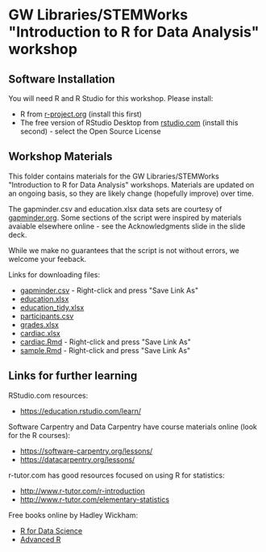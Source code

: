 # GW Libraries/STEMWorks "Introduction to R for Data Analysis" workshop 

## Software Installation

You will need R and R Studio for this workshop.  Please install:

- R from [r-project.org](https://r-project.org) (install this first)
- The free version of RStudio Desktop from [rstudio.com](https://www.rstudio.com/products/rstudio/download/)  (install this second) - select the Open Source License

## Workshop Materials

This folder contains materials for the GW Libraries/STEMWorks "Introduction to R for Data Analysis" workshops.  Materials are updated on an ongoing basis, so they are likely change (hopefully improve) over time.

The gapminder.csv and education.xlsx data sets are courtesy of [gapminder.org](gapminder.org).  Some sections of the script were inspired by materials avaiable elsewhere online - see the Acknowledgments slide in the slide deck. 

While we make no guarantees that the script is not without errors, we welcome your feeback.

Links for downloading files:

- [gapminder.csv](https://raw.githubusercontent.com/gwu-libraries/gwlibraries-workshops/master/r-for-data-analysis/data/gapminder.csv) - Right-click and press "Save Link As"
- [education.xlsx](https://github.com/gwu-libraries/gwlibraries-workshops/raw/master/r-for-data-analysis/data/education.xlsx)
- [education_tidy.xlsx](https://github.com/gwu-libraries/gwlibraries-workshops/raw/master/r-for-data-analysis/data/education_tidy.xlsx)
- [participants.csv](https://github.com/gwu-libraries/gwlibraries-workshops/raw/master/r-for-data-analysis/data/participants.csv)
- [grades.xlsx](https://github.com/gwu-libraries/gwlibraries-workshops/raw/master/r-for-data-analysis/data/grades.xlsx)
- [cardiac.xlsx](https://github.com/gwu-libraries/gwlibraries-workshops/raw/master/r-for-data-analysis/data/cardiac.xlsx)
- [cardiac.Rmd](https://github.com/gwu-libraries/gwlibraries-workshops/raw/master/r-for-data-analysis/cardiac.Rmd) - Right-click and press "Save Link As"
- [sample.Rmd](https://github.com/gwu-libraries/gwlibraries-workshops/raw/master/r-for-data-analysis/sample.Rmd) - Right-click and press "Save Link As"

## Links for further learning

RStudio.com resources:
* https://education.rstudio.com/learn/

Software Carpentry and Data Carpentry have course materials online (look for the R courses):
* https://software-carpentry.org/lessons/
* https://datacarpentry.org/lessons/

r-tutor.com has good resources focused on using R for statistics:
* http://www.r-tutor.com/r-introduction
* http://www.r-tutor.com/elementary-statistics

Free books online by Hadley Wickham:
* [R for Data Science](https://r4ds.had.co.nz/)
* [Advanced R](https://adv-r.hadley.nz/)
